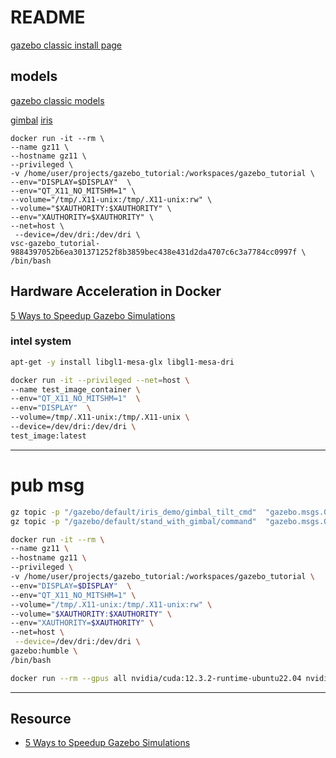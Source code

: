 # README

[gazebo classic install page ](https://classic.gazebosim.org/tutorials?tut=install_ubuntu)

## models
[gazebo classic models](http://models.gazebosim.org/)

[gimbal](http://models.gazebosim.org/gimbal_small_2d/model.tar.gz)
[iris](http://models.gazebosim.org/iris_with_standoffs_demo/model.tar.gz)


```
docker run -it --rm \
--name gz11 \
--hostname gz11 \
--privileged \
-v /home/user/projects/gazebo_tutorial:/workspaces/gazebo_tutorial \
--env="DISPLAY=$DISPLAY"  \
--env="QT_X11_NO_MITSHM=1" \
--volume="/tmp/.X11-unix:/tmp/.X11-unix:rw" \
--volume="$XAUTHORITY:$XAUTHORITY" \
--env="XAUTHORITY=$XAUTHORITY" \
--net=host \
 --device=/dev/dri:/dev/dri \
vsc-gazebo_tutorial-9884397052b6ea301371252f8b3859bec438e431d2da4707c6c3a7784cc0997f \
/bin/bash
```

## Hardware Acceleration in Docker
[5 Ways to Speedup Gazebo Simulations](https://www.blackcoffeerobotics.com/blog/5-ways-to-speedup-gazebo-simulations)
### intel system

```bash
apt-get -y install libgl1-mesa-glx libgl1-mesa-dri
```

```bash
docker run -it --privileged --net=host \    
--name test_image_container \
--env="QT_X11_NO_MITSHM=1"  \
--env="DISPLAY"  \
--volume=/tmp/.X11-unix:/tmp/.X11-unix \
--device=/dev/dri:/dev/dri \
test_image:latest
```


---

# pub msg

```bash
gz topic -p "/gazebo/default/iris_demo/gimbal_tilt_cmd"  "gazebo.msgs.GzString" -m 'data: "1.0"'
gz topic -p "/gazebo/default/stand_with_gimbal/command"  "gazebo.msgs.GzString" -m 'data: "0.0"'
```


```bash title="intel"
docker run -it --rm \
--name gz11 \
--hostname gz11 \
--privileged \
-v /home/user/projects/gazebo_tutorial:/workspaces/gazebo_tutorial \
--env="DISPLAY=$DISPLAY"  \
--env="QT_X11_NO_MITSHM=1" \
--volume="/tmp/.X11-unix:/tmp/.X11-unix:rw" \
--volume="$XAUTHORITY:$XAUTHORITY" \
--env="XAUTHORITY=$XAUTHORITY" \
--net=host \
 --device=/dev/dri:/dev/dri \
gazebo:humble \
/bin/bash
```



```bash title="nvidia"
docker run --rm --gpus all nvidia/cuda:12.3.2-runtime-ubuntu22.04 nvidia-smi
```
---

## Resource 
- [5 Ways to Speedup Gazebo Simulations](https://www.blackcoffeerobotics.com/blog/5-ways-to-speedup-gazebo-simulations)